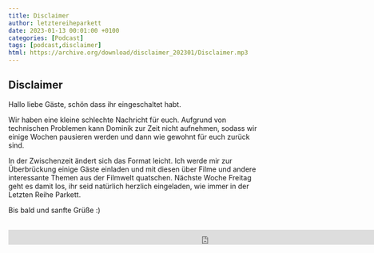 ```yaml
---
title: Disclaimer
author: letztereiheparkett
date: 2023-01-13 00:01:00 +0100
categories: [Podcast]
tags: [podcast,disclaimer]
html: https://archive.org/download/disclaimer_202301/Disclaimer.mp3
---
```


## Disclaimer
Hallo liebe Gäste, schön dass ihr eingeschaltet habt.

Wir haben eine kleine schlechte Nachricht für euch. Aufgrund von technischen Problemen kann Dominik zur Zeit nicht aufnehmen, sodass wir einige Wochen pausieren werden und dann wie gewohnt für euch zurück sind.

In der Zwischenzeit ändert sich das Format leicht. Ich werde mir zur Überbrückung einige Gäste einladen und mit diesen über Filme und andere interessante Themen aus der Filmwelt quatschen.
Nächste Woche Freitag geht es damit los, ihr seid natürlich herzlich eingeladen, wie immer in der Letzten Reihe Parkett.

Bis bald und sanfte Grüße :)
<br>
<br>

<iframe src="https://archive.org/download/disclaimer_202301/Disclaimer.mp3" width="800" height="30" frameborder="0" webkitallowfullscreen="true" mozallowfullscreen="true" allowfullscreen></iframe>

